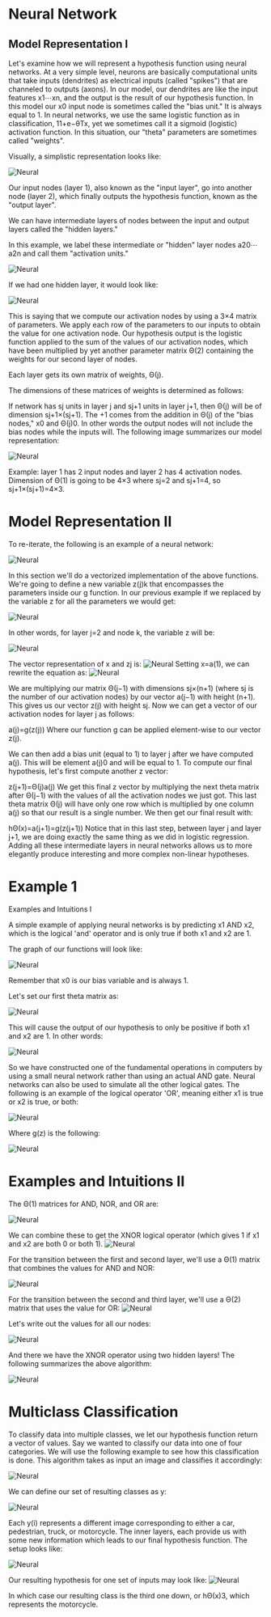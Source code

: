 # Neural Network


## Model Representation I

Let's examine how we will represent a hypothesis function using neural networks. At a very simple level, neurons are basically computational units that take inputs (dendrites) as electrical inputs (called "spikes") that are channeled to outputs (axons). In our model, our dendrites are like the input features x1⋯xn, and the output is the result of our hypothesis function. In this model our x0 input node is sometimes called the "bias unit." It is always equal to 1. In neural networks, we use the same logistic function as in classification, 11+e−θTx, yet we sometimes call it a sigmoid (logistic) activation function. In this situation, our "theta" parameters are sometimes called "weights".

Visually, a simplistic representation looks like:


![Neural](https://github.com/nudelx/ML/blob/master/week4/img/1.png)


Our input nodes (layer 1), also known as the "input layer", go into another node (layer 2), which finally outputs the hypothesis function, known as the "output layer".

We can have intermediate layers of nodes between the input and output layers called the "hidden layers."

In this example, we label these intermediate or "hidden" layer nodes a20⋯a2n and call them "activation units."

![Neural](https://github.com/nudelx/ML/blob/master/week4/img/2.png)


If we had one hidden layer, it would look like:

![Neural](https://github.com/nudelx/ML/blob/master/week4/img/3.png)

This is saying that we compute our activation nodes by using a 3×4 matrix of parameters. We apply each row of the parameters to our inputs to obtain the value for one activation node. Our hypothesis output is the logistic function applied to the sum of the values of our activation nodes, which have been multiplied by yet another parameter matrix Θ(2) containing the weights for our second layer of nodes.

Each layer gets its own matrix of weights, Θ(j).

The dimensions of these matrices of weights is determined as follows:

If network has sj units in layer j and sj+1 units in layer j+1, then Θ(j) will be of dimension sj+1×(sj+1).
The +1 comes from the addition in Θ(j) of the "bias nodes," x0 and Θ(j)0. In other words the output nodes will not include the bias nodes while the inputs will. The following image summarizes our model representation:


![Neural](https://github.com/nudelx/ML/blob/master/week4/img/4.png)


Example: layer 1 has 2 input nodes and layer 2 has 4 activation nodes. Dimension of Θ(1) is going to be 4×3 where sj=2 and sj+1=4, so sj+1×(sj+1)=4×3.



# Model Representation II

To re-iterate, the following is an example of a neural network:

![Neural](https://github.com/nudelx/ML/blob/master/week4/img/5.png)

In this section we'll do a vectorized implementation of the above functions. We're going to define a new variable z(j)k that encompasses the parameters inside our g function. In our previous example if we replaced by the variable z for all the parameters we would get:

![Neural](https://github.com/nudelx/ML/blob/master/week4/img/6.png)

In other words, for layer j=2 and node k, the variable z will be:


![Neural](https://github.com/nudelx/ML/blob/master/week4/img/7.png)

The vector representation of x and zj is:
![Neural](https://github.com/nudelx/ML/blob/master/week4/img/8.png)
Setting x=a(1), we can rewrite the equation as:
![Neural](https://github.com/nudelx/ML/blob/master/week4/img/9.png)

We are multiplying our matrix Θ(j−1) with dimensions sj×(n+1) (where sj is the number of our activation nodes) by our vector a(j−1) with height (n+1). This gives us our vector z(j) with height sj. Now we can get a vector of our activation nodes for layer j as follows:

a(j)=g(z(j))
Where our function g can be applied element-wise to our vector z(j).

We can then add a bias unit (equal to 1) to layer j after we have computed a(j). This will be element a(j)0 and will be equal to 1. To compute our final hypothesis, let's first compute another z vector:

z(j+1)=Θ(j)a(j)
We get this final z vector by multiplying the next theta matrix after Θ(j−1) with the values of all the activation nodes we just got. This last theta matrix Θ(j) will have only one row which is multiplied by one column a(j) so that our result is a single number. We then get our final result with:

hΘ(x)=a(j+1)=g(z(j+1))
Notice that in this last step, between layer j and layer j+1, we are doing exactly the same thing as we did in logistic regression. Adding all these intermediate layers in neural networks allows us to more elegantly produce interesting and more complex non-linear hypotheses.


# Example 1



Examples and Intuitions I

A simple example of applying neural networks is by predicting x1 AND x2, which is the logical 'and' operator and is only true if both x1 and x2 are 1.

The graph of our functions will look like:

![Neural](https://github.com/nudelx/ML/blob/master/week4/img/10.png)


Remember that x0 is our bias variable and is always 1.

Let's set our first theta matrix as:

![Neural](https://github.com/nudelx/ML/blob/master/week4/img/11.png)

This will cause the output of our hypothesis to only be positive if both x1 and x2 are 1. In other words:

![Neural](https://github.com/nudelx/ML/blob/master/week4/img/12.png)


So we have constructed one of the fundamental operations in computers by using a small neural network rather than using an actual AND gate. Neural networks can also be used to simulate all the other logical gates. The following is an example of the logical operator 'OR', meaning either x1 is true or x2 is true, or both:

![Neural](https://github.com/nudelx/ML/blob/master/week4/img/13.png)


Where g(z) is the following:

![Neural](https://github.com/nudelx/ML/blob/master/week4/img/14.png)



# Examples and Intuitions II

The Θ(1) matrices for AND, NOR, and OR are:

![Neural](https://github.com/nudelx/ML/blob/master/week4/img/15.png)


We can combine these to get the XNOR logical operator (which gives 1 if x1 and x2 are both 0 or both 1).
![Neural](https://github.com/nudelx/ML/blob/master/week4/img/16.png)

For the transition between the first and second layer, we'll use a Θ(1) matrix that combines the values for AND and NOR:

![Neural](https://github.com/nudelx/ML/blob/master/week4/img/17.png)

For the transition between the second and third layer, we'll use a Θ(2) matrix that uses the value for OR:
![Neural](https://github.com/nudelx/ML/blob/master/week4/img/18.png)

Let's write out the values for all our nodes:

![Neural](https://github.com/nudelx/ML/blob/master/week4/img/19.png)


And there we have the XNOR operator using two hidden layers! The following summarizes the above algorithm:


![Neural](https://github.com/nudelx/ML/blob/master/week4/img/20.png)



# Multiclass Classification


To classify data into multiple classes, we let our hypothesis function return a vector of values. Say we wanted to classify our data into one of four categories. We will use the following example to see how this classification is done. This algorithm takes as input an image and classifies it accordingly:

![Neural](https://github.com/nudelx/ML/blob/master/week4/img/21.png)

We can define our set of resulting classes as y:

![Neural](https://github.com/nudelx/ML/blob/master/week4/img/22.png)

Each y(i) represents a different image corresponding to either a car, pedestrian, truck, or motorcycle. The inner layers, each provide us with some new information which leads to our final hypothesis function. The setup looks like:

![Neural](https://github.com/nudelx/ML/blob/master/week4/img/23.png)


Our resulting hypothesis for one set of inputs may look like:
![Neural](https://github.com/nudelx/ML/blob/master/week4/img/24.png)

In which case our resulting class is the third one down, or hΘ(x)3, which represents the motorcycle.
